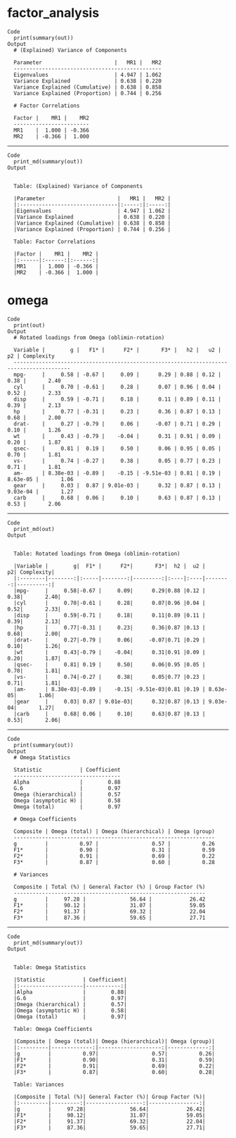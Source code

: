 # factor_analysis

    Code
      print(summary(out))
    Output
      # (Explained) Variance of Components
      
      Parameter                       |   MR1 |   MR2
      -----------------------------------------------
      Eigenvalues                     | 4.947 | 1.062
      Variance Explained              | 0.638 | 0.220
      Variance Explained (Cumulative) | 0.638 | 0.858
      Variance Explained (Proportion) | 0.744 | 0.256
      
      # Factor Correlations
      
      Factor |    MR1 |    MR2
      ------------------------
      MR1    |  1.000 | -0.366
      MR2    | -0.366 |  1.000

---

    Code
      print_md(summary(out))
    Output
      
      
      Table: (Explained) Variance of Components
      
      |Parameter                       |   MR1 |   MR2 |
      |:-------------------------------|:-----:|:-----:|
      |Eigenvalues                     | 4.947 | 1.062 |
      |Variance Explained              | 0.638 | 0.220 |
      |Variance Explained (Cumulative) | 0.638 | 0.858 |
      |Variance Explained (Proportion) | 0.744 | 0.256 |
      
      Table: Factor Correlations
      
      |Factor |    MR1 |    MR2 |
      |:------|:------:|:------:|
      |MR1    |  1.000 | -0.366 |
      |MR2    | -0.366 |  1.000 |

# omega

    Code
      print(out)
    Output
      # Rotated loadings from Omega (oblimin-rotation)
      
      Variable |        g |   F1* |      F2* |       F3* |   h2 |   u2 |       p2 | Complexity
      ----------------------------------------------------------------------------------------
      mpg-     |     0.58 | -0.67 |     0.09 |      0.29 | 0.88 | 0.12 |     0.38 |       2.40
      cyl      |     0.70 | -0.61 |     0.28 |      0.07 | 0.96 | 0.04 |     0.52 |       2.33
      disp     |     0.59 | -0.71 |     0.18 |      0.11 | 0.89 | 0.11 |     0.39 |       2.13
      hp       |     0.77 | -0.31 |     0.23 |      0.36 | 0.87 | 0.13 |     0.68 |       2.00
      drat-    |     0.27 | -0.79 |     0.06 |     -0.07 | 0.71 | 0.29 |     0.10 |       1.26
      wt       |     0.43 | -0.79 |    -0.04 |      0.31 | 0.91 | 0.09 |     0.20 |       1.87
      qsec-    |     0.81 |  0.19 |     0.50 |      0.06 | 0.95 | 0.05 |     0.70 |       1.81
      vs-      |     0.74 | -0.27 |     0.38 |      0.05 | 0.77 | 0.23 |     0.71 |       1.81
      am-      | 8.38e-03 | -0.89 |    -0.15 | -9.51e-03 | 0.81 | 0.19 | 8.63e-05 |       1.06
      gear     |     0.03 |  0.87 | 9.01e-03 |      0.32 | 0.87 | 0.13 | 9.03e-04 |       1.27
      carb     |     0.68 |  0.06 |     0.10 |      0.63 | 0.87 | 0.13 |     0.53 |       2.06

---

    Code
      print_md(out)
    Output
      
      
      Table: Rotated loadings from Omega (oblimin-rotation)
      
      |Variable |        g|  F1* |      F2*|       F3*|  h2 |  u2 |       p2| Complexity|
      |:--------|--------:|:-----|--------:|---------:|:----|:----|--------:|----------:|
      |mpg-     |     0.58|-0.67 |     0.09|      0.29|0.88 |0.12 |     0.38|       2.40|
      |cyl      |     0.70|-0.61 |     0.28|      0.07|0.96 |0.04 |     0.52|       2.33|
      |disp     |     0.59|-0.71 |     0.18|      0.11|0.89 |0.11 |     0.39|       2.13|
      |hp       |     0.77|-0.31 |     0.23|      0.36|0.87 |0.13 |     0.68|       2.00|
      |drat-    |     0.27|-0.79 |     0.06|     -0.07|0.71 |0.29 |     0.10|       1.26|
      |wt       |     0.43|-0.79 |    -0.04|      0.31|0.91 |0.09 |     0.20|       1.87|
      |qsec-    |     0.81| 0.19 |     0.50|      0.06|0.95 |0.05 |     0.70|       1.81|
      |vs-      |     0.74|-0.27 |     0.38|      0.05|0.77 |0.23 |     0.71|       1.81|
      |am-      | 8.38e-03|-0.89 |    -0.15| -9.51e-03|0.81 |0.19 | 8.63e-05|       1.06|
      |gear     |     0.03| 0.87 | 9.01e-03|      0.32|0.87 |0.13 | 9.03e-04|       1.27|
      |carb     |     0.68| 0.06 |     0.10|      0.63|0.87 |0.13 |     0.53|       2.06|

---

    Code
      print(summary(out))
    Output
      # Omega Statistics
      
      Statistic            | Coefficient
      ----------------------------------
      Alpha                |        0.88
      G.6                  |        0.97
      Omega (hierarchical) |        0.57
      Omega (asymptotic H) |        0.58
      Omega (total)        |        0.97
      
      # Omega Coefficients
      
      Composite | Omega (total) | Omega (hierarchical) | Omega (group)
      ----------------------------------------------------------------
      g         |          0.97 |                 0.57 |          0.26
      F1*       |          0.90 |                 0.31 |          0.59
      F2*       |          0.91 |                 0.69 |          0.22
      F3*       |          0.87 |                 0.60 |          0.28
      
      # Variances
      
      Composite | Total (%) | General Factor (%) | Group Factor (%)
      -------------------------------------------------------------
      g         |     97.28 |              56.64 |            26.42
      F1*       |     90.12 |              31.07 |            59.05
      F2*       |     91.37 |              69.32 |            22.04
      F3*       |     87.36 |              59.65 |            27.71

---

    Code
      print_md(summary(out))
    Output
      
      
      Table: Omega Statistics
      
      |Statistic            | Coefficient|
      |:--------------------|-----------:|
      |Alpha                |        0.88|
      |G.6                  |        0.97|
      |Omega (hierarchical) |        0.57|
      |Omega (asymptotic H) |        0.58|
      |Omega (total)        |        0.97|
      
      Table: Omega Coefficients
      
      |Composite | Omega (total)| Omega (hierarchical)| Omega (group)|
      |:---------|-------------:|--------------------:|-------------:|
      |g         |          0.97|                 0.57|          0.26|
      |F1*       |          0.90|                 0.31|          0.59|
      |F2*       |          0.91|                 0.69|          0.22|
      |F3*       |          0.87|                 0.60|          0.28|
      
      Table: Variances
      
      |Composite | Total (%)| General Factor (%)| Group Factor (%)|
      |:---------|---------:|------------------:|----------------:|
      |g         |     97.28|              56.64|            26.42|
      |F1*       |     90.12|              31.07|            59.05|
      |F2*       |     91.37|              69.32|            22.04|
      |F3*       |     87.36|              59.65|            27.71|

